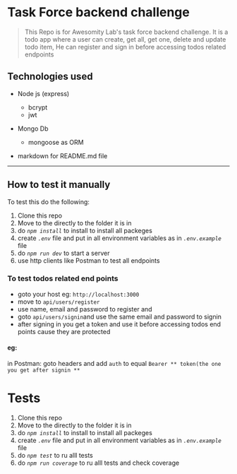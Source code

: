 # Task Force backend challenge

> This Repo is for Awesomity Lab's task force backend challenge. It is a todo app where a user can create, get all, get one, delete and update todo item, He can register and sign in before accessing todos related endpoints

## Technologies used

- Node js (express)
  - bcrypt
  - jwt
- Mongo Db

  - mongoose as ORM

- markdown for README.md file

---

## How to test it manually

To test this do the following:

1. Clone this repo
1. Move to the directly to the folder it is in
1. do _`npm install`_ to install to install all packeges
1. create _`.env`_ file and put in all environment variables as in _`.env.example`_ file
1. do _`npm run dev`_ to start a server
1. use http clients like Postman to test all endpoints

### To test todos related end points

- goto your host eg: `http://localhost:3000`
- move to `api/users/register`
- use name, email and password to register and
- goto `api/users/signin`and use the same email and password to signin
- after signing in you get a token and use it before accessing todos end points cause they are protected

#### eg:

in Postman: goto headers and add `auth` to equal `Bearer ** token(the one you get after signin **`

# Tests

1. Clone this repo
1. Move to the directly to the folder it is in
1. do _`npm install`_ to install to install all packeges
1. create _`.env`_ file and put in all environment variables as in _`.env.example`_ file
1. do _`npm test`_ to ru alll tests
1. do _`npm run coverage`_ to ru alll tests and check coverage
